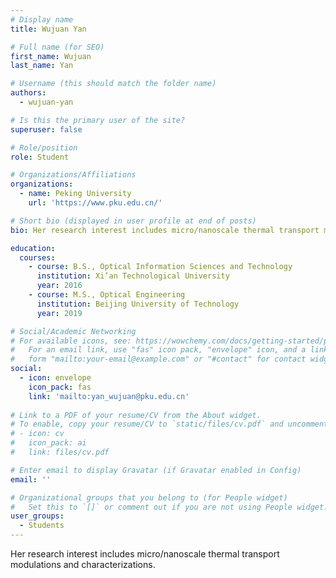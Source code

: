 ```yaml
---
# Display name
title: Wujuan Yan

# Full name (for SEO)
first_name: Wujuan
last_name: Yan

# Username (this should match the folder name)
authors:
  - wujuan-yan

# Is this the primary user of the site?
superuser: false

# Role/position
role: Student

# Organizations/Affiliations
organizations:
  - name: Peking University
    url: 'https://www.pku.edu.cn/'

# Short bio (displayed in user profile at end of posts)
bio: Her research interest includes micro/nanoscale thermal transport modulations and characterizations.

education:
  courses:
    - course: B.S., Optical Information Sciences and Technology
      institution: Xi’an Technological University
      year: 2016
    - course: M.S., Optical Engineering
      institution: Beijing University of Technology
      year: 2019

# Social/Academic Networking
# For available icons, see: https://wowchemy.com/docs/getting-started/page-builder/#icons
#   For an email link, use "fas" icon pack, "envelope" icon, and a link in the
#   form "mailto:your-email@example.com" or "#contact" for contact widget.
social:
  - icon: envelope
    icon_pack: fas
    link: 'mailto:yan_wujuan@pku.edu.cn'
  
# Link to a PDF of your resume/CV from the About widget.
# To enable, copy your resume/CV to `static/files/cv.pdf` and uncomment the lines below.
# - icon: cv
#   icon_pack: ai
#   link: files/cv.pdf

# Enter email to display Gravatar (if Gravatar enabled in Config)
email: ''

# Organizational groups that you belong to (for People widget)
#   Set this to `[]` or comment out if you are not using People widget.
user_groups:
  - Students
---
```


Her research interest includes micro/nanoscale thermal transport modulations and characterizations.
